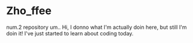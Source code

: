 # Zho_ffee
num.2 repository
um.. Hi, I donno what I'm actually doin here, but still I'm doin it!
I've just started to learn about coding today.
